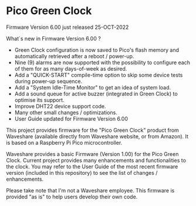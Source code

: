 # Pico Green Clock
Firmware Version 6.00 just released 25-OCT-2022

What`s new in Firmware Version 6.00 ?

- Green Clock configuration is now saved to Pico's flash memory and automatically retrieved after a reboot / power-up.
- Nine (9) alarms are now supported with the possibility to configure each of them for as many days-of-week as desired.
- Add a "QUICK-START" compile-time option to skip some device tests during power-up sequence.
- Add a "System Idle-Time Monitor" to get an idea of system load.
- Add a sound queue for active buzzer (integrated in Green Clock) to optimise its support.
- Improve DHT22 device support code.
- Many other small changes / optimizations.
- User Guide updated for Firmware Version 6.00

This project provides firmware for the "Pico Green Clock" product from Waveshare (available directly from Waveshare website, or from Amazon).
It is based on a Raspberry Pi Pico microcontroller.

Waveshare provides a basic Firmware (Version 1.00) for the Pico Green Clock. Current project provides many enhancements and functionalities to the clock.
You may refer to the User Guide of the most recent firmware version (included in this repository) to see the list of changes / enhancements.

Please take note that I'm not a Waveshare employee. This firmware is provided "as is" to help users develop their own code.
